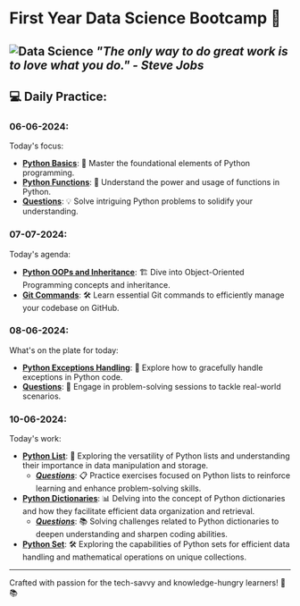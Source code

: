 # First Year Data Science Bootcamp 🚀

![Data Science](https://builtin.com/sites/www.builtin.com/files/styles/og/public/2024-03/Data%20Science%201600x800.jpg)
*"The only way to do great work is to love what you do." - Steve Jobs*
---

## 💻 Daily Practice:

### 06-06-2024:
Today's focus:
- **[Python Basics](06-06-2024/Python_basics.md)**: 🐍 Master the foundational elements of Python programming.
- **[Python Functions](06-06-2024/Python_functions.md)**: 🔄 Understand the power and usage of functions in Python.
- **[Questions](06-06-2024/Questions.py)**: 💡 Solve intriguing Python problems to solidify your understanding.

### 07-07-2024:
Today's agenda:
- **[Python OOPs and Inheritance](07-06-2024/python_oop.md)**: 🏗️ Dive into Object-Oriented Programming concepts and inheritance.
- **[Git Commands](07-07-2024/git_github.md)**: 🛠️ Learn essential Git commands to efficiently manage your codebase on GitHub.

### 08-06-2024:
What's on the plate for today:
- **[Python Exceptions Handling](08-06-2024/exception_handling.md)**: 🚨 Explore how to gracefully handle exceptions in Python code.
- **[Questions](08-06-2024/questions.py)**: 💪 Engage in problem-solving sessions to tackle real-world scenarios.

### 10-06-2024:
Today's work:
- **[Python List](09-06-2024/List.md)**: 📝 Exploring the versatility of Python lists and understanding their importance in data manipulation and storage.
  - ***[Questions](09-06-2024/list_questions.py)***: 📋 Practice exercises focused on Python lists to reinforce learning and enhance problem-solving skills.
- **[Python Dictionaries](09-06-2024/Dictionary.md)**: 📊 Delving into the concept of Python dictionaries and how they facilitate efficient data organization and retrieval.
  - ***[Questions](09-06-2024/dict_questions.py)***: 📚 Solving challenges related to Python dictionaries to deepen understanding and sharpen coding abilities.
- **[Python Set](09-06-2024/Sets.md)**: 🛠️ Exploring the capabilities of Python sets for efficient data handling and mathematical operations on unique collections.
--- 
Crafted with passion for the tech-savvy and knowledge-hungry learners! 🧠📚 
